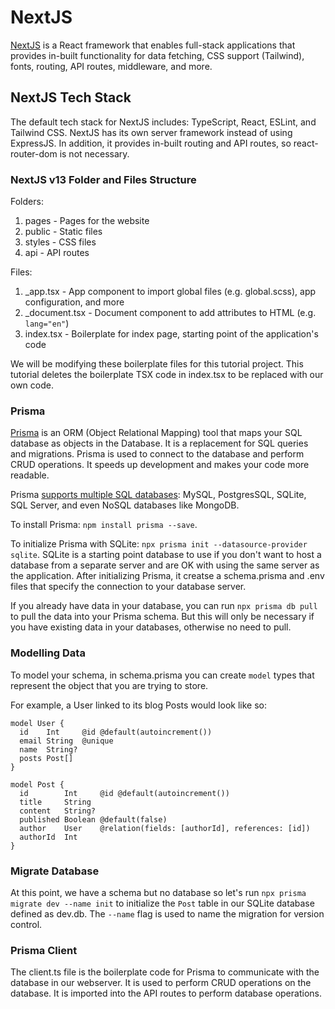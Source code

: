 # NextJS
[NextJS](https://nextjs.org/) is a React framework that enables full-stack applications that provides in-built functionality for data fetching, CSS support (Tailwind), fonts, routing, API routes, middleware, and more.

## NextJS Tech Stack
The default tech stack for NextJS includes: TypeScript, React, ESLint, and Tailwind CSS. NextJS has its own server framework instead of using ExpressJS. In addition, it provides in-built routing and API routes, so react-router-dom is not necessary.

### NextJS v13 Folder and Files Structure
Folders:
1. pages - Pages for the website
2. public - Static files
3. styles - CSS files
4. api - API routes

Files:
1. _app.tsx - App component to import global files (e.g. global.scss), app configuration, and more
2. _document.tsx - Document component to add attributes to HTML (e.g. `lang="en"`)
3. index.tsx - Boilerplate for index page, starting point of the application's code

We will be modifying these boilerplate files for this tutorial project. This tutorial deletes the boilerplate TSX code in index.tsx to be replaced with our own code.

### Prisma
[Prisma](https://www.prisma.io/) is an ORM (Object Relational Mapping) tool that maps your SQL database as objects in the Database. It is a replacement for SQL queries and migrations. Prisma is used to connect to the database and perform CRUD operations. It speeds up development and makes your code more readable.

Prisma [supports multiple SQL databases](https://www.prisma.io/docs/reference/database-reference/supported-databases): MySQL, PostgresSQL, SQLite, SQL Server, and even NoSQL databases like MongoDB.

To install Prisma: `npm install prisma --save`.

To initialize Prisma with SQLite: `npx prisma init --datasource-provider sqlite`. SQLite is a starting point database to use if you don't want to host a database from a separate server and are OK with using the same server as the application. After initializing Prisma, it creatse a schema.prisma and .env files that specify the connection to your database server.

If you already have data in your database, you can run `npx prisma db pull` to pull the data into your Prisma schema. But this will only be necessary if you have existing data in your databases, otherwise no need to pull.

### Modelling Data
To model your schema, in schema.prisma you can create `model` types that represent the object that you are trying to store.

For example, a User linked to its blog Posts would look like so:
```
model User {
  id    Int     @id @default(autoincrement())
  email String  @unique
  name  String?
  posts Post[]
}

model Post {
  id        Int     @id @default(autoincrement())
  title     String
  content   String?
  published Boolean @default(false)
  author    User    @relation(fields: [authorId], references: [id])
  authorId  Int
}
```

### Migrate Database
At this point, we have a schema but no database so let's run `npx prisma migrate dev --name init` to initialize the `Post` table in our SQLite database defined as dev.db. The `--name` flag is used to name the migration for version control.

### Prisma Client
The client.ts file is the boilerplate code for Prisma to communicate with the database in our webserver. It is used to perform CRUD operations on the database. It is imported into the API routes to perform database operations.